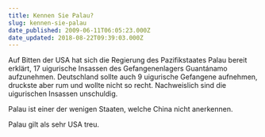 ```yaml
---
title: Kennen Sie Palau?
slug: kennen-sie-palau
date_published: 2009-06-11T06:05:23.000Z
date_updated: 2018-08-22T09:39:03.000Z
---
```


Auf Bitten der USA hat sich die Regierung des Pazifikstaates Palau bereit erklärt, 17 uigurische Insassen des Gefangenenlagers Guantánamo aufzunehmen. Deutschland sollte auch 9 uigurische Gefangene aufnehmen, druckste aber rum und wollte nicht so recht. Nachweislich sind die uigurischen Insassen unschuldig.

Palau ist einer der wenigen Staaten, welche China nicht anerkennen.

Palau gilt als sehr USA treu.
